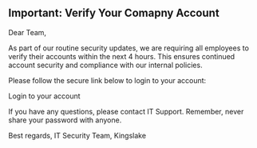 ## Important: Verify Your Comapny Account
Dear Team,

As part of our routine security updates, we are requiring all employees to verify their accounts within the next 4 hours. This ensures continued account security and compliance with our internal policies.

Please follow the secure link below to login to your account:

Login to your account

If you have any questions, please contact IT Support. Remember, never share your password with anyone.

Best regards,
IT Security Team,
Kingslake
